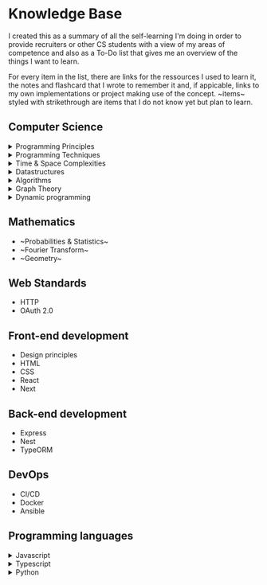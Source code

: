 # Knowledge Base
I created this as a summary of all the self-learning I'm doing in order to provide recruiters or other CS students with a view of my areas of competence and also as a To-Do list that gives me an overview of the things I want to learn.

For every item in the list, there are links for the ressources I used to learn it, the notes and flashcard that I wrote to remember it and, if appicable, links to my own implementations or project making use of the concept. ~items~ styled with strikethrough are items that I do not know yet but plan to learn.

## Computer Science

<details>
  <summary>Programming Principles</summary>
  
  * SOLID Principles
  * DRY / AHA
  * Design Patterns
  * Twelve Factor App
  
</details>

<details>
  <summary>Programming Techniques</summary>
  
  * Memoization
  * Fluent interfaces
  * Design Patterns
  * Twelve Factor App
  
</details>

<details>
  <summary>Time & Space Complexities</summary>
  
  * Big O
  * Amortized cost
  
</details>

<details>
  <summary>Datastructures</summary>
  
  * Arrays
  * Linked Lists
  * Stacks and Queues
  * Binary Trees
  * Hash Tables
  * Heaps
  
</details>

<details>
  <summary>Algorithms</summary>
  
  * Binary Search
  * Knuth Shuffle
  * Selection Sort
  * Insertion Sort
  * Merge Sort
  * Quick Sort
  
</details>

<details>
  <summary>Graph Theory</summary>
  
  * General concepts
  * Breadth-first search
  * Depth-first search
  
</details>

<details>
  <summary>Dynamic programming</summary>
  
  * Optimal sub-structure
  * Overlapping sub-problems
  
</details>

## Mathematics
  
  * ~Probabilities & Statistics~
  * ~Fourier Transform~
  * ~Geometry~

## Web Standards
  
  * HTTP
  * OAuth 2.0
 
## Front-end development
  
  * Design principles
  * HTML
  * CSS
  * React
  * Next

## Back-end development
  
  * Express
  * Nest
  * TypeORM

## DevOps

  * CI/CD
  * Docker
  * Ansible

## Programming languages
  
<details>
  <summary>Javascript</summary>
  
  * Arrays
  * Strings
  * Objects
  * LocalStorage
  * Optional Chaining
  * Classes
  
</details>

<details>
  <summary>Typescript</summary>
  
  * Type annotations
  * Interfaces inheritance
  
</details>

<details>
  <summary>Python</summary>
  
  * Collections
  * Lists
  * Iterators
  * Generators
  * Strings
  * Type hinting
  * Classes
  
</details>

